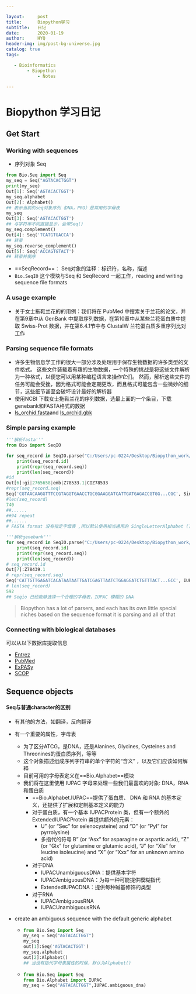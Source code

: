 ```yaml
---

layout:     post
title:      Biopython学习
subtitle:   日记
date:       2020-01-19
author:     HYQ
header-img: img/post-bg-universe.jpg
catalog: true
tags:

   - Bioinformatics
        - Biopython
            - Notes

---
```


# Biopython 学习日记



## Get Start

### Working with sequences

- 序列对象 Seq

```python
from Bio.Seq import Seq
my_seq = Seq("AGTACACTGGT")
print(my_seq)
Out[1]: Seq('AGTACACTGGT')
my_seq.alphabet
Out[2]: Alphabet()
## 表示当前的seq对象序列（DNA，PRO）是常用的字母表
my_seq
Out[3]: Seq('AGTACACTGGT')
## 与字符串不同直接显示，会带Seq()
my_seq.complement()
Out[4]: Seq('TCATGTGACCA')
## 转录
my_seq.reverse_complement()
Out[5]: Seq('ACCAGTGTACT')
## 转录并倒序
```

- ==SeqRecord==： Seq对象的注释：标识符，名称，描述
-  `Bio.SeqIO` 这个模块与Seq 和 SeqRecord 一起工作，reading and writing sequence file formats



### A usage example

- 关于女士拖鞋兰花的的用例：我们将在 PubMed 中搜索关于兰花的论文，并在第9章中从 GenBank 中提取序列数据，在第10章中从某些兰花蛋白质中提取 Swiss-Prot 数据，并在第6.4.1节中与 ClustalW 兰花蛋白质多重序列比对工作





### Parsing sequence file formats

- 许多生物信息学工作的很大一部分涉及处理用于保存生物数据的许多类型的文件格式。 这些文件装载着有趣的生物数据，一个特殊的挑战是将这些文件解析为一种格式，以便您可以用某种编程语言来操作它们。 然而，解析这些文件的任务可能会受挫，因为格式可能会定期更改，而且格式可能包含一些微妙的细节，这些细节甚至会破坏设计最好的解析器
- 使用NCBI 下载女士拖鞋兰花的序列数据，选最上面的一个条目，下载genebank和FASTA格式的数据
-  [ls_orchid.fasta](https://raw.githubusercontent.com/biopython/biopython/master/Doc/examples/ls_orchid.fasta)and [ls_orchid.gbk](https://raw.githubusercontent.com/biopython/biopython/master/Doc/examples/ls_orchid.gbk)



### Simple  parsing example

```python
'''解析fasta'''
from Bio import SeqIO

for seq_record in SeqIO.parse("C:/Users/pc-0224/Desktop/Biopython_work/data/ls_orchid.fasta.txt","fasta"):
    print(seq_record.id)
    print(repr(seq_record.seq))
    print(len(seq_record))
#id   
Out[6]:gi|2765658|emb|Z78533.1|CIZ78533
#repr(seq_record.seq)
Seq('CGTAACAAGGTTTCCGTAGGTGAACCTGCGGAAGGATCATTGATGAGACCGTGG...CGC', SingleLetterAlphabet())
#len(seq_record)
740
##......
##94 repeat
##......
# FASTA format 没有指定字母表 ,所以默认使用相当通用的 SingleLetterAlphabet () 而不是一些特殊的DNA

'''解析genebank'''
for seq_record in SeqIO.parse("C:/Users/pc-0224/Desktop/Biopython_work/data/ls_orchid.gbk.txt","genbank"):
    print(seq_record.id)
    print(repr(seq_record.seq))
    print(len(seq_record))
# seq_record.id
Out[7]:Z78439.1
# repr(seq_record.seq)
Seq('CATTGTTGAGATCACATAATAATTGATCGAGTTAATCTGGAGGATCTGTTTACT...GCC', IUPACAmbiguousDNA())
# len(seq_record)
592
## Seqio 已经能够选择一个合理的字母表，IUPAC 模糊的 DNA

```



>  Biopython has a lot of parsers, and each has its own little special niches based on the sequence format it is parsing and all of that



### Connecting with biological databases

可以从以下数据库提取信息

- [Entrez](https://www.ncbi.nlm.nih.gov/Web/Search/entrezfs.html)
- [PubMed](https://www.ncbi.nlm.nih.gov/PubMed/)
- [ExPASy](https://www.expasy.org/)
- [SCOP](http://scop.mrc-lmb.cam.ac.uk/scop/)



## Sequence objects



#### Seq与普通character的区别

- 有其他的方法，如翻译，反向翻译
- 有一个重要的属性，字母表
  - 为了区分ATCG，是DNA，还是Alanines, Glycines, Cysteines and Threonines的蛋白质序列，等等
  - 这个对象描述组成序列字符串的单个字符的“含义” ，以及它们应该如何解释
  - 目前可用的字母表定义在==Bio.Alphabet==模块
  - 我们将在这里使用 IUPAC 字母来处理一些我们最喜欢的对象: DNA，RNA 和蛋白质
    - ==Bio.Alphabet.IUPAC==提供了蛋白质、 DNA 和 RNA 的基本定义，还提供了扩展和定制基本定义的能力
    - 对于蛋白质，有一个基本 IUPACProtein 类，但有一个额外的 ExtendedIUPACProtein 类提供额外的元素：
      - U” (or “Sec” for selenocysteine) and “O” (or “Pyl” for pyrrolysine)
      - 多指代的符号 B” (or “Asx” for asparagine or aspartic acid), “Z” (or “Glx” for glutamine or glutamic acid), “J” (or “Xle” for leucine isoleucine) and “X” (or “Xxx” for an unknown amino acid)
    - 对于DNA
      - IUPACUnambiguousDNA：提供基本字符
      - IUPACAmbiguousDNA：为每一种可能提供模糊指代
      - ExtendedIUPACDNA：提供每种碱基修饰的类型
    - 对于RNA
      - IUPACAmbiguousRNA
      - IUPACUnambiguousRNA

- create an ambiguous sequence with the default generic alphabet

  - ```python
    from Bio.Seq import Seq
    my_seq = Seq("AGTACACTGGT")
    my_seq
    out[1]:Seq('AGTACACTGGT')
    my_seq.alphabet
    out[2]:Alphabet()
    ## 当没有指代字母表属性的时候，默认为Alphabet()
    ```

  - ```python
    from Bio.Seq import Seq
    from Bio.Alphabet import IUPAC
    my_seq = Seq("AGTACACTGGT",IUPAC.ambiguous_dna)
    ```

    

